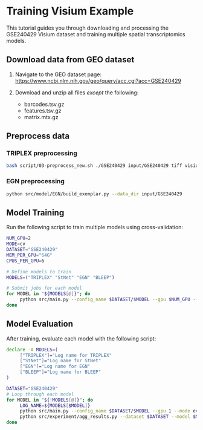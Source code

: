 # Training Visium Example

This tutorial guides you through downloading and processing the GSE240429 Visium dataset and training multiple spatial transcriptomics models.

## Download data from GEO dataset

1. Navigate to the GEO dataset page:
    https://www.ncbi.nlm.nih.gov/geo/query/acc.cgi?acc=GSE240429

2. Download and unzip all files *except* the following:
    - barcodes.tsv.gz
    - features.tsv.gz
    - matrix.mtx.gz

## Preprocess data

### TRIPLEX preprocessing
```bash
bash script/03-preprocess_new.sh ./GSE240429 input/GSE240429 tiff visium
```

### EGN preprocessing
```bash
python src/model/EGN/build_exemplar.py --data_dir input/GSE240429
```

## Model Training

Run the following script to train multiple models using cross-validation:

```bash
NUM_GPU=2
MODE=cv
DATASET="GSE240429"
MEM_PER_GPU="64G"
CPUS_PER_GPU=6

# Define models to train
MODELS=("TRIPLEX" "StNet" "EGN" "BLEEP")

# Submit jobs for each model
for MODEL in "${MODELS[@]}"; do
     python src/main.py --config_name $DATASET/$MODEL --gpu $NUM_GPU --mode $MODE
done
```

## Model Evaluation

After training, evaluate each model with the following script:

```bash
declare -A MODELS=(
     ["TRIPLEX"]="Log name for TRIPLEX"
     ["StNet"]="Log name for StNet"
     ["EGN"]="Log name for EGN"
     ["BLEEP"]="Log name for BLEEP"
)

DATASET="GSE240429"
# Loop through each model
for MODEL in "${!MODELS[@]}"; do
     LOG_NAME=${MODELS[$MODEL]}
     python src/main.py --config_name $DATASET/$MODEL --gpu 1 --mode eval --log_name $LOG_NAME
     python src/experiment/agg_results.py --dataset $DATASET --model $MODEL --log_name $LOG_NAME
done
```